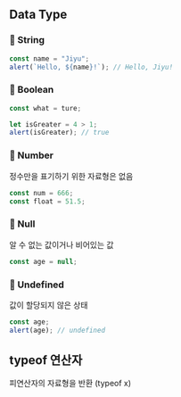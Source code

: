 ## Data Type

### 📌 String
```js
const name = "Jiyu";
alert(`Hello, ${name}!`); // Hello, Jiyu!
```

### 📌 Boolean
```js
const what = ture;

let isGreater = 4 > 1;
alert(isGreater); // true
```

### 📌 Number
정수만을 표기하기 위한 자료형은 없음
```js
const num = 666;
const float = 51.5;
```

### 📌 Null
알 수 없는 값이거나 비어있는 값
```js
const age = null;
```

### 📌 Undefined
값이 할당되지 않은 상태
```js
const age;
alert(age); // undefined
```

## typeof 연산자
피연산자의 자료형을 반환 (typeof x)
